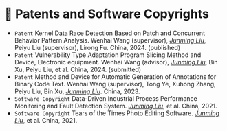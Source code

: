 # 📜 Patents and Software Copyrights
- ``Patent`` Kernel Data Race Detection Based on Patch and Concurrent Behavior Pattern Analysis. Wenhai Wang (supervisor), *<u>Junming Liu</u>*, Peiyu Liu (supervisor), Lirong Fu. China, 2024. (published)
- ``Patent`` Vulnerability Type Adaptation Program Slicing Method and Device, Electronic equipment.
Wenhai Wang (advisor), *<u>Junming Liu</u>*, Bin Xu, Peiyu Liu, et al. China, 2024. (submitted)
- ``Patent`` Method and Device for Automatic Generation of Annotations for Binary Code Text. Wenhai Wang (supervisor), Tong Ye, Xuhong Zhang, Peiyu Liu, Bin Xu, *<u>Junming Liu</u>*. China, 2023.
- ``Software Copyright`` Data-Driven Industrial Process Performance Monitoring and Fault Detection System. *<u>Junming Liu</u>*, et al. China, 2021.
- ``Software Copyright`` Tears of the Times Photo Editing Software. *<u>Junming Liu</u>*, et al. China, 2021.
